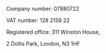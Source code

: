 Company number: 07880722

VAT number: 128 2159 22

Registered office: 311 Winston House,

2 Dollis Park, London, N3 1HF
